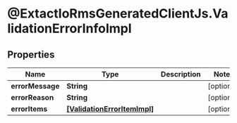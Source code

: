 # @ExtactIoRmsGeneratedClientJs.ValidationErrorInfoImpl

## Properties

Name | Type | Description | Notes
------------ | ------------- | ------------- | -------------
**errorMessage** | **String** |  | [optional] 
**errorReason** | **String** |  | [optional] 
**errorItems** | [**[ValidationErrorItemImpl]**](ValidationErrorItemImpl.md) |  | [optional] 


